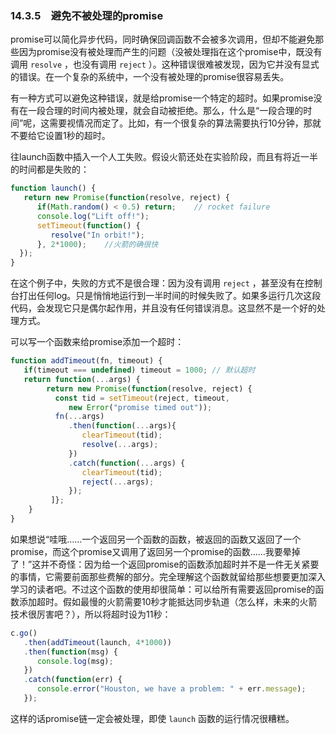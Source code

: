### 14.3.5　避免不被处理的promise

promise可以简化异步代码，同时确保回调函数不会被多次调用，但却不能避免那些因为promise没有被处理而产生的问题（没被处理指在这个promise中，既没有调用 `resolve` ，也没有调用 `reject` ）。这种错误很难被发现，因为它并没有显式的错误。在一个复杂的系统中，一个没有被处理的promise很容易丢失。

有一种方式可以避免这种错误，就是给promise一个特定的超时。如果promise没有在一段合理的时间内被处理，就会自动被拒绝。那么，什么是“一段合理的时间”呢，这需要视情况而定了。比如，有一个很复杂的算法需要执行10分钟，那就不要给它设置1秒的超时。

往launch函数中插入一个人工失败。假设火箭还处在实验阶段，而且有将近一半的时间都是失败的：

```javascript
function launch() {
   return new Promise(function(resolve, reject) {
      if(Math.random() < 0.5) return;    // rocket failure
      console.log("Lift off!");
      setTimeout(function() {
         resolve("In orbit!");
      }, 2*1000);    //火箭的确很快
  });
} 
```

在这个例子中，失败的方式不是很合理：因为没有调用 `reject` ，甚至没有在控制台打出任何log。只是悄悄地运行到一半时间的时候失败了。如果多运行几次这段代码，会发现它只是偶尔起作用，并且没有任何错误消息。这显然不是一个好的处理方式。

可以写一个函数来给promise添加一个超时：

```javascript
function addTimeout(fn, timeout) {
   if(timeout === undefined) timeout = 1000; // 默认超时
   return function(...args) {
        return new Promise(function(resolve, reject) {
          const tid = setTimeout(reject, timeout,
             new Error("promise timed out"));
          fn(...args)
             .then(function(...args){
                clearTimeout(tid);
                resolve(...args);
             })
             .catch(function(...args) {
                clearTimeout(tid);
                reject(...args);
             });
         ]};
    }
}
```

如果想说“哇哦……一个返回另一个函数的函数，被返回的函数又返回了一个promise，而这个promise又调用了返回另一个promise的函数……我要晕掉了！”这并不奇怪：因为给一个返回promise的函数添加超时并不是一件无关紧要的事情，它需要前面那些费解的部分。完全理解这个函数就留给那些想要更加深入学习的读者吧。不过这个函数的使用却很简单：可以给所有需要返回promise的函数添加超时。假如最慢的火箭需要10秒才能抵达同步轨道（怎么样，未来的火箭技术很厉害吧？），所以将超时设为11秒：

```javascript
c.go()
   .then(addTimeout(launch, 4*1000))
   .then(function(msg) {
      console.log(msg);
   })
   .catch(function(err) {
      console.error("Houston, we have a problem: " + err.message);
   });
```

这样的话promise链一定会被处理，即使 `launch` 函数的运行情况很糟糕。

